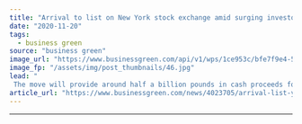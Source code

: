 ```yaml
---
title: "Arrival to list on New York stock exchange amid surging investor interest in EVs"
date: "2020-11-20"
tags: 
  - business green
source: "business green"
image_url: "https://www.businessgreen.com/api/v1/wps/1ce953c/bfe7f9e4-5a3d-4093-b325-21310814f86f/2/287a205a-7e10-4952-8e8b-a47fc26dbb3f-article-desktop-1x-Investors-185x114.jpg"
image_fp: "/assets/img/post_thumbnails/46.jpg"
lead: "
 The move will provide around half a billion pounds in cash proceeds for the EV innovator, helping fund mass production at its microfactories planned to begin next year ..."
article_url: "https://www.businessgreen.com/news/4023705/arrival-list-york-stock-exchange-amid-surging-investor-interest-evs"
---
```


---
